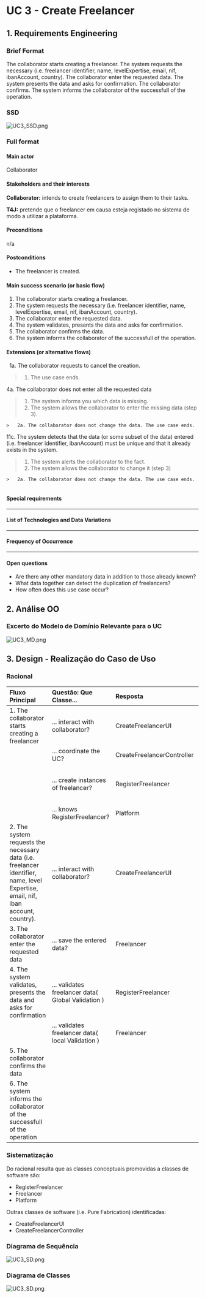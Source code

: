 # UC 3 - Create Freelancer

## 1. Requirements Engineering

### Brief Format
The collaborator starts creating a freelancer. The system requests the necessary (i.e. freelancer identifier, name, levelExpertise, email, nif, ibanAccount, country). The collaborator enter the requested data. The system presents the data and asks for confirmation. The collaborator confirms. The system informs the collaborator of the successfull of the operation.


### SSD
![UC3_SSD.png](UC3_SSD.png)


### Full format

#### Main actor
Collaborator

#### Stakeholders and their interests

**Collaborator:** intends to create freelancers to assign them to their tasks.

**T4J:** pretende que o freelancer em causa esteja registado no sistema de modo a utilizar a plataforma.

#### Preconditions

n/a

#### Postconditions

* The freelancer is created.


#### Main success scenario (or basic flow)

1. The collaborator starts creating a freelancer.
2. The system requests the necessary (i.e. freelancer identifier, name, levelExpertise, email, nif, ibanAccount, country).
3. The collaborator enter the requested data. 
4. The system validates, presents the data and asks for confirmation.
5. The collaborator confirms the data.
6. The system informs the collaborator of the successfull of the operation.


#### Extensions (or alternative flows)
 
1a. The collaborator requests to cancel the creation.
>    1. The use case ends.


4a. The collaborator does not enter all the requested data
>    1. The system informs you which data is missing.
>    2. The system allows the collaborator to enter the missing data (step 3).
>
	>	2a. The collaborator does not change the data. The use case ends.

11c. The system detects that the data (or some subset of the data) entered (i.e. freelancer identifier, ibanAccount) must be unique and that it already exists in the system.
>    1. The system alerts the collaborator to the fact.
>    2. The system allows the collaborator to change it (step 3)
>
	>	2a. The collaborator does not change the data. The use case ends.
     



#### Special requirements
--------------------

#### List of Technologies and Data Variations
--------------------

#### Frequency of Occurrence
--------------------

#### Open questions

* Are there any other mandatory data in addition to those already known?
* What data together can detect the duplication of freelancers?
* How often does this use case occur?
 
## 2. Análise OO

### Excerto do Modelo de Domínio Relevante para o UC

![UC3_MD.png](UC3_MD.png)


## 3. Design - Realização do Caso de Uso

### Racional

| Fluxo Principal | Questão: Que Classe... | Resposta  | Justificação  |
|:--------------  |:---------------------- |:----------|:---------------------------- |
|1. The collaborator starts creating a freelancer |... interact with collaborator?| CreateFreelancerUI |Pure Fabrication|
| |... coordinate the UC?| CreateFreelancerController |Controller|
| |... create instances of freelancer?|RegisterFreelancer|Creator(regra1) combinado com HC+LC sobre Plataforma.|
| |... knows RegisterFreelancer?| Platform | IE:
|2. The system requests the necessary data (i.e. freelancer identifier, name, level Expertise, email, nif, iban account, country).|... interact with collaborator?| CreateFreelancerUI |Pure Fabrication|
|3. The collaborator enter the requested data|... save the entered data?|Freelancer|IE:|
|4. The system validates, presents the data and asks for confirmation |... validates freelancer data( Global Validation )|RegisterFreelancer| IE: |
| |... validates freelancer data( local Validation )|Freelancer| IE: |
|5. The collaborator confirms the data |||  |
|6. The system informs the collaborator of the successfull of the operation||| |


### Sistematização ##

 Do racional resulta que as classes conceptuais promovidas a classes de software são:

 * RegisterFreelancer
 * Freelancer
 * Platform

Outras classes de software (i.e. Pure Fabrication) identificadas:  

 * CreateFreelancerUI  
 * CreateFreelancerController



###	Diagrama de Sequência

![UC3_SD.png](UC3_SD.png)




###	Diagrama de Classes

![UC3_SD.png](UC3_CD.png)


